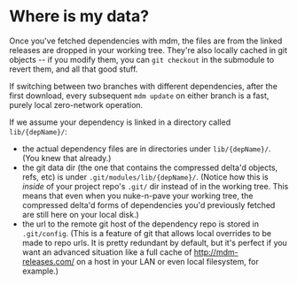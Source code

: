 Where is my data?
=================

Once you've fetched dependencies with mdm, the files are from the linked releases are dropped in your working tree.
They're also locally cached in git objects -- if you modify them, you can `git checkout` in the submodule to revert them, and all that good stuff.

If switching between two branches with different dependencies, after the first download, every subsequent `mdm update` on either branch is a fast, purely local zero-network operation.

If we assume your dependency is linked in a directory called `lib/{depName}/`:
  - the actual dependency files are in directories under `lib/{depName}/`.  (You knew that already.)
  - the git data dir (the one that contains the compressed delta'd objects, refs, etc) is under `.git/modules/lib/{depName}/`.
    (Notice how this is *inside* of your project repo's `.git/` dir instead of in the working tree.  This means that even when you nuke-n-pave your working tree, the compressed delta'd forms of dependencies you'd previously fetched are still here on your local disk.)
  - the url to the remote git host of the dependency repo is stored in `.git/config`.
    (This is a feature of git that allows local overrides to be made to repo urls.  It is pretty redundant by default, but it's perfect if you want an advanced situation like a full cache of http://mdm-releases.com/ on a host in your LAN or even local filesystem, for example.)


